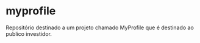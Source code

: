 # myprofile
Repositório destinado a um projeto chamado MyProfile que é destinado ao publico investidor.
